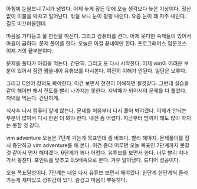 
아침에 눈을뜨니 7시가 넘었다.
어제 늦게 잠든 탓에 오늘 생각보다 늦은 기상이다.
정신없이 이불을 박차고 일어난다.
밖을 보니 눈이 펑펑 내린다. 요즘 눈이 꽤 자주 내린다.
길도 미끄러울텐데 

마음을 가다듬고 물 한잔을 마신다. 그리고 컴퓨터를 켠다.
어제 못다한 숙제들이 있어서 마음이 급하다.
문제 풀이를 한다. 오늘은 이걸 끝내야만 한다. 
프로그래머스 입문코스 이제 거의 끝부분이다.

문제를 풀다가 아침을 먹는다. 간단히. 그리고 또 다시 시작한다.
어제 vim이 어려운 부분이 있어서 잠깐 짬을내어 유튜브를 다시본다.
여전히 이해가 안된다. 일단은 보류다.

그리고 C언어 강의도 봐야한다. 이건 보면서 천천히 이해하면 될것같다.
그런데 실습을 같이 해야만 해서 진도를 빨리 나가지는 못한다.
저녁때가 되어서야 문제를 다 풀었다. 저녁을 먹는다. 간단하게.

식사후 다시 컴퓨터 앞에 앉는다. 문제를 처음부터 다시 풀어 봐야겠다.
이해가 안되는 부분이 많아서 다시 한번 더 봐야 한다. 내겐 좀 어렵다.
지금부터 밤까지 해도 많이 하지는 못할 것 같다.

vim adventure 오늘은 7단계 가는게 목표인데 좀 바쁘다. 빨리 해야지.
문제풀이를 잠시 중단하고 vim adventure를 해 본다. 
이건 좀더 미루면 오늘 목표인 7단계까지 못갈것 같아서 먼저 해야겠다.
6단계가 꽤나 어렵다. 유튜브를 보면서 한다. 너무 빨리 지나가서 놓친다.
포인트를 맞추고 0.5배속으로 본다. 겨우 알아냈다. 드디어 성공이다.

오늘 목표달성이다. 7단계는 내일 다시 유튜브 보면서 해야겠다.
한단계 한단계씩 올라가는게 재미있고 성취감이 있다.
즐겁고 마음이 뿌듯하다.